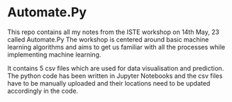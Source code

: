 # Automate.Py
This repo contains all my notes from the ISTE workshop on 14th May, 23 called Automate.Py
The workshop is centered around basic machine learning algorithms and aims to get us familiar with all the processes while implementing machine learning.

It contains 5 csv files which are used for data visualisation and prediction. The python code has been written in Jupyter Notebooks and the csv files have to be manually uploaded and their locations need to be updated accordingly in the code.
